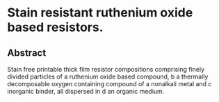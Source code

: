# Stain resistant ruthenium oxide based resistors.

## Abstract
Stain free printable thick film resistor compositions comprising finely divided particles of a ruthenium oxide based compound, b a thermally decomposable oxygen containing compound of a nonalkali metal and c inorganic binder, all dispersed in d an organic medium.
